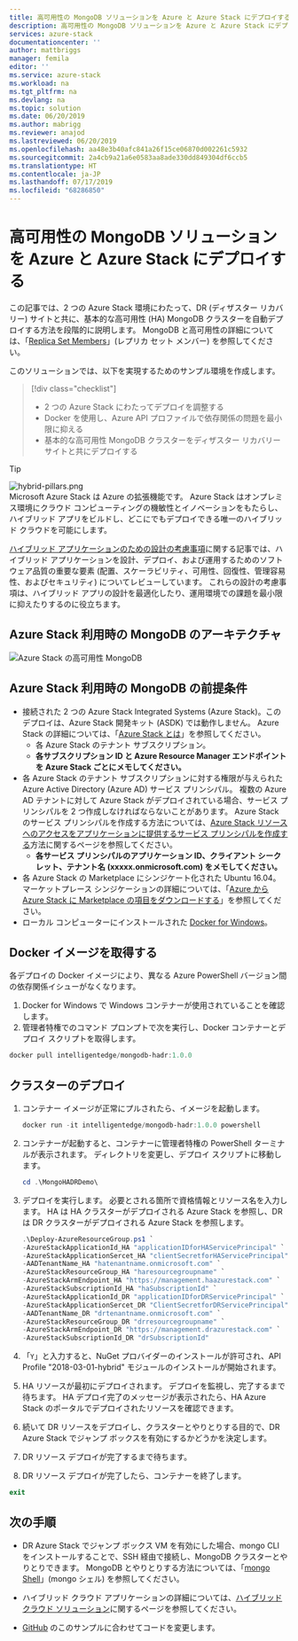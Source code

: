 ```yaml
---
title: 高可用性の MongoDB ソリューションを Azure と Azure Stack にデプロイする | Microsoft Docs
description: 高可用性の MongoDB ソリューションを Azure と Azure Stack にデプロイする方法について説明します。
services: azure-stack
documentationcenter: ''
author: mattbriggs
manager: femila
editor: ''
ms.service: azure-stack
ms.workload: na
ms.tgt_pltfrm: na
ms.devlang: na
ms.topic: solution
ms.date: 06/20/2019
ms.author: mabrigg
ms.reviewer: anajod
ms.lastreviewed: 06/20/2019
ms.openlocfilehash: aa48e3b40afc841a26f15ce06870d002261c5932
ms.sourcegitcommit: 2a4cb9a21a6e0583aa8ade330dd849304df6ccb5
ms.translationtype: HT
ms.contentlocale: ja-JP
ms.lasthandoff: 07/17/2019
ms.locfileid: "68286850"
---
```

# <a name="deploy-a-highly-available-mongodb-solution-to-azure-and-azure-stack"></a>高可用性の MongoDB ソリューションを Azure と Azure Stack にデプロイする

この記事では、2 つの Azure Stack 環境にわたって、DR (ディザスター リカバリー) サイトと共に、基本的な高可用性 (HA) MongoDB クラスターを自動デプロイする方法を段階的に説明します。 MongoDB と高可用性の詳細については、「[Replica Set Members](https://docs.mongodb.com/manual/core/replica-set-members/)」(レプリカ セット メンバー) を参照してください。

このソリューションでは、以下を実現するためのサンプル環境を作成します。

> [!div class="checklist"]
> - 2 つの Azure Stack にわたってデプロイを調整する
> - Docker を使用し、Azure API プロファイルで依存関係の問題を最小限に抑える
> - 基本的な高可用性 MongoDB クラスターをディザスター リカバリー サイトと共にデプロイする


> [!Tip]  
> ![hybrid-pillars.png](./media/azure-stack-solution-cloud-burst/hybrid-pillars.png)  
> Microsoft Azure Stack は Azure の拡張機能です。 Azure Stack はオンプレミス環境にクラウド コンピューティングの機敏性とイノベーションをもたらし、ハイブリッド アプリをビルドし、どこにでもデプロイできる唯一のハイブリッド クラウドを可能にします。  
> 
> [ハイブリッド アプリケーションのための設計の考慮事項](azure-stack-edge-pattern-overview.md)に関する記事では、ハイブリッド アプリケーションを設計、デプロイ、および運用するためのソフトウェア品質の重要な要素 (配置、スケーラビリティ、可用性、回復性、管理容易性、およびセキュリティ) についてレビューしています。 これらの設計の考慮事項は、ハイブリッド アプリの設計を最適化したり、運用環境での課題を最小限に抑えたりするのに役立ちます。



## <a name="architecture-for-mongodb-with-azure-stack"></a>Azure Stack 利用時の MongoDB のアーキテクチャ

![Azure Stack の高可用性 MongoDB](media/azure-stack-solution-mongdb-ha/image1.png)

## <a name="prerequisites-for-mongodb-with-azure-stack"></a>Azure Stack 利用時の MongoDB の前提条件

  - 接続された 2 つの Azure Stack Integrated Systems (Azure Stack)。このデプロイは、Azure Stack 開発キット (ASDK) では動作しません。 Azure Stack の詳細については、「[Azure Stack とは](https://azure.microsoft.com/overview/azure-stack/)」を参照してください。
      - 各 Azure Stack のテナント サブスクリプション。    
      - **各サブスクリプション ID と Azure Resource Manager エンドポイントを Azure Stack ごとにメモしてください。**
  - 各 Azure Stack のテナント サブスクリプションに対する権限が与えられた Azure Active Directory (Azure AD) サービス プリンシパル。 複数の Azure AD テナントに対して Azure Stack がデプロイされている場合、サービス プリンシパルを 2 つ作成しなければならないことがあります。 Azure Stack のサービス プリンシパルを作成する方法については、[Azure Stack リソースへのアクセスをアプリケーションに提供するサービス プリンシパルを作成する](https://docs.microsoft.com/azure-stack/user/azure-stack-create-service-principals)方法に関するページを参照してください。    
      - **各サービス プリンシパルのアプリケーション ID、クライアント シークレット、テナント名 (xxxxx.onmicrosoft.com) をメモしてください。**
  - 各 Azure Stack の Marketplace にシンジケート化された Ubuntu 16.04。 マーケットプレース シンジケーションの詳細については、「[Azure から Azure Stack に Marketplace の項目をダウンロードする](https://docs.microsoft.com/azure-stack/operator/azure-stack-download-azure-marketplace-item)」を参照してください。
  - ローカル コンピューターにインストールされた [Docker for Windows](https://docs.docker.com/docker-for-windows/)。

## <a name="get-the-docker-image"></a>Docker イメージを取得する

各デプロイの Docker イメージにより、異なる Azure PowerShell バージョン間の依存関係イシューがなくなります。
1.  Docker for Windows で Windows コンテナーが使用されていることを確認します。
2.  管理者特権でのコマンド プロンプトで次を実行し、Docker コンテナーとデプロイ スクリプトを取得します。
```powershell  
docker pull intelligentedge/mongodb-hadr:1.0.0
```

## <a name="deploy-the-clusters"></a>クラスターのデプロイ

1.  コンテナー イメージが正常にプルされたら、イメージを起動します。

    ```powershell  
    docker run -it intelligentedge/mongodb-hadr:1.0.0 powershell
    ```

2.  コンテナーが起動すると、コンテナーに管理者特権の PowerShell ターミナルが表示されます。 ディレクトリを変更し、デプロイ スクリプトに移動します。

    ```powershell  
    cd .\MongoHADRDemo\
    ```

3.  デプロイを実行します。 必要とされる箇所で資格情報とリソース名を入力します。 HA は HA クラスターがデプロイされる Azure Stack を参照し、DR は DR クラスターがデプロイされる Azure Stack を参照します。

    ```powershell
    .\Deploy-AzureResourceGroup.ps1 `
    -AzureStackApplicationId_HA "applicationIDforHAServicePrincipal" `
    -AzureStackApplicationSercet_HA "clientSecretforHAServicePrincipal" `
    -AADTenantName_HA "hatenantname.onmicrosoft.com" `
    -AzureStackResourceGroup_HA "haresourcegroupname" `
    -AzureStackArmEndpoint_HA "https://management.haazurestack.com" `
    -AzureStackSubscriptionId_HA "haSubscriptionId" `
    -AzureStackApplicationId_DR "applicationIDforDRServicePrincipal" `
    -AzureStackApplicationSercet_DR "ClientSecretforDRServicePrincipal" `
    -AADTenantName_DR "drtenantname.onmicrosoft.com" `
    -AzureStackResourceGroup_DR "drresourcegroupname" `
    -AzureStackArmEndpoint_DR "https://management.drazurestack.com" `
    -AzureStackSubscriptionId_DR "drSubscriptionId"
    ```

4.  「`Y`」と入力すると、NuGet プロバイダーのインストールが許可され、API Profile "2018-03-01-hybrid" モジュールのインストールが開始されます。

5.  HA リソースが最初にデプロイされます。 デプロイを監視し、完了するまで待ちます。 HA デプロイ完了のメッセージが表示されたら、HA Azure Stack のポータルでデプロイされたリソースを確認できます。 

6.  続いて DR リソースをデプロイし、クラスターとやりとりする目的で、DR Azure Stack でジャンプ ボックスを有効にするかどうかを決定します。

7.  DR リソース デプロイが完了するまで待ちます。

8.  DR リソース デプロイが完了したら、コンテナーを終了します。

  ```powershell
  exit
  ```

## <a name="next-steps"></a>次の手順

  - DR Azure Stack でジャンプ ボックス VM を有効にした場合、mongo CLI をインストールすることで、SSH 経由で接続し、MongoDB クラスターとやりとりできます。 MongoDB とやりとりする方法については、「[mongo Shell](https://docs.mongodb.com/manual/mongo/)」(mongo シェル) を参照してください。

  - ハイブリッド クラウド アプリケーションの詳細については、[ハイブリッド クラウド ソリューション](https://aka.ms/azsdevtutorials)に関するページを参照してください。

  - [GitHub](https://github.com/Azure-Samples/azure-intelligent-edge-patterns) のこのサンプルに合わせてコードを変更します。